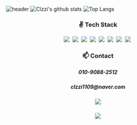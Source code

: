 ![header](https://capsule-render.vercel.app/api?type=soft&color=auto&height=150&section=header&text=Clzzi&fontSize=70&animation=twinkling)
![Clzzi's github stats](https://github-readme-stats.vercel.app/api?username=Clzzi&show_icons=true&theme=cobalt&count_private=true)
![Top Langs](https://github-readme-stats.vercel.app/api/top-langs/?username=Clzzi&layout=compact)

<h3 align="center"> ✌ Tech Stack </h3>

<p align="center">
  <img src="https://img.shields.io/badge/C-A8B9CC?style=flat-square&logo=C&logoColor=white"/>&nbsp
  <img src="https://img.shields.io/badge/HTML5-E34F26?style=flat-square&logo=HTML5&logoColor=white"/>&nbsp 
  <img src="https://img.shields.io/badge/Css-1572B6?style=flat-square&logo=css3&logoColor=white"/>&nbsp
  <img src="https://img.shields.io/badge/Javascript-ffb13b?style=flat-square&logoColor=white&logo=javascript"/>&nbsp 
  <img src="https://img.shields.io/badge/React%20-%2320232a.svg?&style=flat-square&logo=react&logoColor=%2361DAFB"/>&nbsp
  <img src="https://img.shields.io/badge/Typescript-2b90d9?style=flat-square&logo=TypeScript&logoColor=white"/>&nbsp
  <img src="https://img.shields.io/badge/MobX-7200da?style=flat-square&logo=MobX&logoColor=white"/>&nbsp
  <img src="https://img.shields.io/badge/Redux-764ABC?style=flat-square&logo=Redux&logoColor=white"/>&nbsp
  
</p>

<h3 align="center"> 📫 Contact </h3>
<h5 align="center"> 010-9088-2512 </h5>
<h5 align="center"> clzzi1109@naver.com </h6>
<h5 align="center"> <a href="https://velog.io/@jce1407" target="_blank"> <img src="https://img.shields.io/badge/Velog-20c997?style=flat-square&logo=Vimeo&logoColor=white"/> </a> </h5>

<p align="center">
  <a href="https://hits.seeyoufarm.com"><img src="https://hits.seeyoufarm.com/api/count/incr/badge.svg?url=https%3A%2F%2Fgithub.com%2FClzzi&count_bg=%237B62C3&title_bg=%239D7EDF&icon=github.svg&icon_color=%23B890DF&title=hits&edge_flat=false"/></a>
</p>
